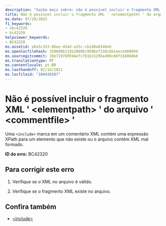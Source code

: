 ```yaml
---
description: "Saiba mais sobre: não é possível incluir o fragmento XML ' <elementpath> ' do arquivo ' <commentfile> '"
title: Não é possível incluir o fragmento XML ' <elementpath> ' do arquivo ' <commentfile> '
ms.date: 07/20/2015
f1_keywords:
- vbc42320
- bc42320
helpviewer_keywords:
- BC42320
ms.assetid: e8a5c353-86ee-454d-a15c-cb1d8e8346e6
ms.openlocfilehash: 350608b132b20086c9506ef338cbb1aecb408994
ms.sourcegitcommit: 10e719780594efc781b15295e499c66f316068b8
ms.translationtype: MT
ms.contentlocale: pt-BR
ms.lasthandoff: 02/14/2021
ms.locfileid: "100430307"
---
```

# <a name="unable-to-include-xml-fragment-elementpath-of-file-commentfile"></a>Não é possível incluir o fragmento XML ' \<elementpath> ' do arquivo ' \<commentfile> '

Uma `<include>` marca em um comentário XML contém uma expressão XPath para um elemento que não existe ou o arquivo contém XML mal formado.  
  
 **ID do erro:** BC42320  
  
## <a name="to-correct-this-error"></a>Para corrigir este erro  
  
1. Verifique se o XML no arquivo é válido.  
  
2. Verifique se o fragmento XML existe no arquivo.  
  
## <a name="see-also"></a>Confira também

- [\<include>](../language-reference/xmldoc/include.md)
